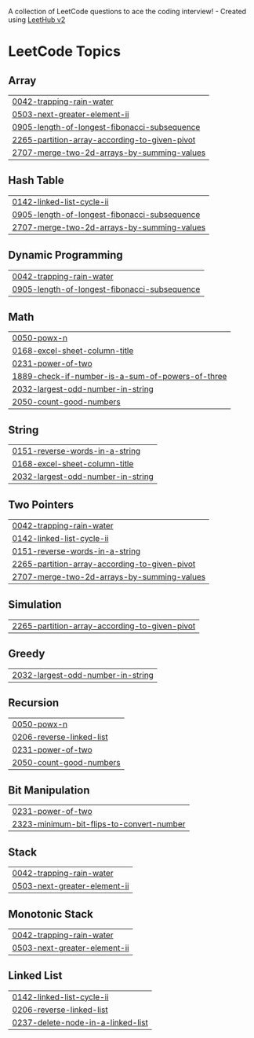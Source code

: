 A collection of LeetCode questions to ace the coding interview! - Created using [LeetHub v2](https://github.com/arunbhardwaj/LeetHub-2.0)
<!---LeetCode Topics Start-->
# LeetCode Topics
## Array
|  |
| ------- |
| [0042-trapping-rain-water](https://github.com/ANujJakhar2104/Leetcode/tree/master/0042-trapping-rain-water) |
| [0503-next-greater-element-ii](https://github.com/ANujJakhar2104/Leetcode/tree/master/0503-next-greater-element-ii) |
| [0905-length-of-longest-fibonacci-subsequence](https://github.com/ANujJakhar2104/Leetcode/tree/master/0905-length-of-longest-fibonacci-subsequence) |
| [2265-partition-array-according-to-given-pivot](https://github.com/ANujJakhar2104/Leetcode/tree/master/2265-partition-array-according-to-given-pivot) |
| [2707-merge-two-2d-arrays-by-summing-values](https://github.com/ANujJakhar2104/Leetcode/tree/master/2707-merge-two-2d-arrays-by-summing-values) |
## Hash Table
|  |
| ------- |
| [0142-linked-list-cycle-ii](https://github.com/ANujJakhar2104/Leetcode/tree/master/0142-linked-list-cycle-ii) |
| [0905-length-of-longest-fibonacci-subsequence](https://github.com/ANujJakhar2104/Leetcode/tree/master/0905-length-of-longest-fibonacci-subsequence) |
| [2707-merge-two-2d-arrays-by-summing-values](https://github.com/ANujJakhar2104/Leetcode/tree/master/2707-merge-two-2d-arrays-by-summing-values) |
## Dynamic Programming
|  |
| ------- |
| [0042-trapping-rain-water](https://github.com/ANujJakhar2104/Leetcode/tree/master/0042-trapping-rain-water) |
| [0905-length-of-longest-fibonacci-subsequence](https://github.com/ANujJakhar2104/Leetcode/tree/master/0905-length-of-longest-fibonacci-subsequence) |
## Math
|  |
| ------- |
| [0050-powx-n](https://github.com/ANujJakhar2104/Leetcode/tree/master/0050-powx-n) |
| [0168-excel-sheet-column-title](https://github.com/ANujJakhar2104/Leetcode/tree/master/0168-excel-sheet-column-title) |
| [0231-power-of-two](https://github.com/ANujJakhar2104/Leetcode/tree/master/0231-power-of-two) |
| [1889-check-if-number-is-a-sum-of-powers-of-three](https://github.com/ANujJakhar2104/Leetcode/tree/master/1889-check-if-number-is-a-sum-of-powers-of-three) |
| [2032-largest-odd-number-in-string](https://github.com/ANujJakhar2104/Leetcode/tree/master/2032-largest-odd-number-in-string) |
| [2050-count-good-numbers](https://github.com/ANujJakhar2104/Leetcode/tree/master/2050-count-good-numbers) |
## String
|  |
| ------- |
| [0151-reverse-words-in-a-string](https://github.com/ANujJakhar2104/Leetcode/tree/master/0151-reverse-words-in-a-string) |
| [0168-excel-sheet-column-title](https://github.com/ANujJakhar2104/Leetcode/tree/master/0168-excel-sheet-column-title) |
| [2032-largest-odd-number-in-string](https://github.com/ANujJakhar2104/Leetcode/tree/master/2032-largest-odd-number-in-string) |
## Two Pointers
|  |
| ------- |
| [0042-trapping-rain-water](https://github.com/ANujJakhar2104/Leetcode/tree/master/0042-trapping-rain-water) |
| [0142-linked-list-cycle-ii](https://github.com/ANujJakhar2104/Leetcode/tree/master/0142-linked-list-cycle-ii) |
| [0151-reverse-words-in-a-string](https://github.com/ANujJakhar2104/Leetcode/tree/master/0151-reverse-words-in-a-string) |
| [2265-partition-array-according-to-given-pivot](https://github.com/ANujJakhar2104/Leetcode/tree/master/2265-partition-array-according-to-given-pivot) |
| [2707-merge-two-2d-arrays-by-summing-values](https://github.com/ANujJakhar2104/Leetcode/tree/master/2707-merge-two-2d-arrays-by-summing-values) |
## Simulation
|  |
| ------- |
| [2265-partition-array-according-to-given-pivot](https://github.com/ANujJakhar2104/Leetcode/tree/master/2265-partition-array-according-to-given-pivot) |
## Greedy
|  |
| ------- |
| [2032-largest-odd-number-in-string](https://github.com/ANujJakhar2104/Leetcode/tree/master/2032-largest-odd-number-in-string) |
## Recursion
|  |
| ------- |
| [0050-powx-n](https://github.com/ANujJakhar2104/Leetcode/tree/master/0050-powx-n) |
| [0206-reverse-linked-list](https://github.com/ANujJakhar2104/Leetcode/tree/master/0206-reverse-linked-list) |
| [0231-power-of-two](https://github.com/ANujJakhar2104/Leetcode/tree/master/0231-power-of-two) |
| [2050-count-good-numbers](https://github.com/ANujJakhar2104/Leetcode/tree/master/2050-count-good-numbers) |
## Bit Manipulation
|  |
| ------- |
| [0231-power-of-two](https://github.com/ANujJakhar2104/Leetcode/tree/master/0231-power-of-two) |
| [2323-minimum-bit-flips-to-convert-number](https://github.com/ANujJakhar2104/Leetcode/tree/master/2323-minimum-bit-flips-to-convert-number) |
## Stack
|  |
| ------- |
| [0042-trapping-rain-water](https://github.com/ANujJakhar2104/Leetcode/tree/master/0042-trapping-rain-water) |
| [0503-next-greater-element-ii](https://github.com/ANujJakhar2104/Leetcode/tree/master/0503-next-greater-element-ii) |
## Monotonic Stack
|  |
| ------- |
| [0042-trapping-rain-water](https://github.com/ANujJakhar2104/Leetcode/tree/master/0042-trapping-rain-water) |
| [0503-next-greater-element-ii](https://github.com/ANujJakhar2104/Leetcode/tree/master/0503-next-greater-element-ii) |
## Linked List
|  |
| ------- |
| [0142-linked-list-cycle-ii](https://github.com/ANujJakhar2104/Leetcode/tree/master/0142-linked-list-cycle-ii) |
| [0206-reverse-linked-list](https://github.com/ANujJakhar2104/Leetcode/tree/master/0206-reverse-linked-list) |
| [0237-delete-node-in-a-linked-list](https://github.com/ANujJakhar2104/Leetcode/tree/master/0237-delete-node-in-a-linked-list) |
<!---LeetCode Topics End-->
